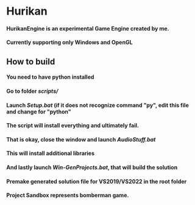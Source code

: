 # Hurikan
#### HurikanEngine is an experimental Game Engine created by me. 
#### Currently supporting only Windows and OpenGL
## How to build
#### You need to have python installed
#### Go to folder *scripts/*
#### Launch *Setup.bat* (if it does not recognize command "py", edit this file and change for "python"
#### The script will install everything and ultimately fail.
#### That is okay, close the window and launch *AudioStuff.bat*
#### This will install additional libraries
#### And lastly launch *Win-GenProjects.bat*, that will build the solution
#### Premake generated solution file for VS2019/VS2022 in the root folder
#### Project Sandbox represents bomberman game.
